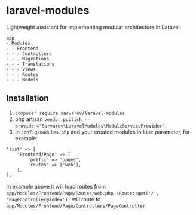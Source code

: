 # laravel-modules
Lightweight assistant for implementing modular architecture in Laravel.

```
app
- Modules
- - Frontend
- - - Controllers
- - - Migrations
- - - Translations
- - - Views
- - - Routes
- - - Models
```

## Installation
1. `composer require sarvarov/laravel-modules`
2. php artisan `vendor:publish --provider="Sarvarov\LaravelModules\ModuleServiceProvider"`.
3. In `config/modules.php` add your created modules in `list` parameter, for example:
```
'list' => [
    'Frontend/Page' => [
        'prefix' => 'pages',
        'routes' => ['web'],
    ],
],
```
In example above it will load routes from `app/Modules/Frontend/Page/Routes/web.php`. `\Route::get('/', 'PageController@index');` will route to `app/Modules/Frontend/Page/Controllers/PageController`.
